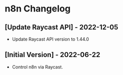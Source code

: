 # n8n Changelog

## [Update Raycast API] - 2022-12-05

- Update Raycast API version to 1.44.0

## [Initial Version] - 2022-06-22

- Control n8n via Raycast.
